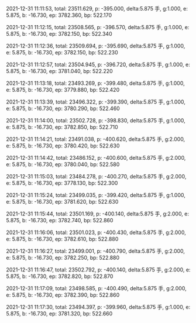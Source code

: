 2021-12-31 11:11:53, total: 23511.629, p: -395.000, delta:5.875 手, g:1.000, e: 5.875, b: -16.730, ep: 3782.360, bp: 522.170

2021-12-31 11:12:15, total: 23508.565, p: -396.570, delta:5.875 手, g:1.000, e: 5.875, b: -16.730, ep: 3782.150, bp: 522.340

2021-12-31 11:12:36, total: 23509.694, p: -395.690, delta:5.875 手, g:1.000, e: 5.875, b: -16.730, ep: 3782.150, bp: 522.230

2021-12-31 11:12:57, total: 23504.945, p: -396.720, delta:5.875 手, g:1.000, e: 5.875, b: -16.730, ep: 3781.040, bp: 522.220

2021-12-31 11:13:18, total: 23493.269, p: -399.480, delta:5.875 手, g:1.000, e: 5.875, b: -16.730, ep: 3779.880, bp: 522.420

2021-12-31 11:13:39, total: 23496.322, p: -399.390, delta:5.875 手, g:1.000, e: 5.875, b: -16.730, ep: 3780.290, bp: 522.460

2021-12-31 11:14:00, total: 23502.728, p: -398.830, delta:5.875 手, g:1.000, e: 5.875, b: -16.730, ep: 3782.850, bp: 522.710

2021-12-31 11:14:21, total: 23491.038, p: -400.620, delta:5.875 手, g:2.000, e: 5.875, b: -16.730, ep: 3780.420, bp: 522.630

2021-12-31 11:14:42, total: 23486.152, p: -400.600, delta:5.875 手, g:2.000, e: 5.875, b: -16.730, ep: 3780.040, bp: 522.580

2021-12-31 11:15:03, total: 23484.278, p: -400.270, delta:5.875 手, g:2.000, e: 5.875, b: -16.730, ep: 3778.130, bp: 522.300

2021-12-31 11:15:24, total: 23499.035, p: -399.420, delta:5.875 手, g:1.000, e: 5.875, b: -16.730, ep: 3781.620, bp: 522.630

2021-12-31 11:15:44, total: 23501.169, p: -400.140, delta:5.875 手, g:2.000, e: 5.875, b: -16.730, ep: 3782.740, bp: 522.860

2021-12-31 11:16:06, total: 23501.023, p: -400.430, delta:5.875 手, g:2.000, e: 5.875, b: -16.730, ep: 3782.610, bp: 522.880

2021-12-31 11:16:27, total: 23499.001, p: -400.790, delta:5.875 手, g:2.000, e: 5.875, b: -16.730, ep: 3782.250, bp: 522.880

2021-12-31 11:16:47, total: 23502.792, p: -400.140, delta:5.875 手, g:2.000, e: 5.875, b: -16.730, ep: 3782.820, bp: 522.870

2021-12-31 11:17:09, total: 23498.585, p: -400.490, delta:5.875 手, g:2.000, e: 5.875, b: -16.730, ep: 3782.390, bp: 522.860

2021-12-31 11:17:30, total: 23494.397, p: -399.960, delta:5.875 手, g:1.000, e: 5.875, b: -16.730, ep: 3781.320, bp: 522.660